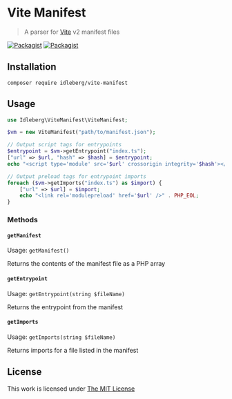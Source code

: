 # Vite Manifest

> A parser for [Vite](https://vitejs.dev/) v2 manifest files

[![Packagist](https://flat.badgen.net/packagist/license/idleberg/vite-manifest)](https://packagist.org/packages/idleberg/vite-manifest)
[![Packagist](https://flat.badgen.net/packagist/v/idleberg/vite-manifest)](https://packagist.org/packages/idleberg/vite-manifest)

## Installation

`composer require idleberg/vite-manifest`

## Usage

```php
use Idleberg\ViteManifest\ViteManifest;

$vm = new ViteManifest("path/to/manifest.json");

// Output script tags for entrypoints
$entrypoint = $vm->getEntrypoint("index.ts");
["url" => $url, "hash" => $hash] = $entrypoint;
echo "<script type='module' src='$url' crossorigin integrity='$hash'></script>" . PHP_EOL;

// Output preload tags for entrypoint imports
foreach ($vm->getImports("index.ts") as $import) {
    ["url" => $url] = $import;
    echo "<link rel='modulepreload' href='$url' />" . PHP_EOL;
}
```

### Methods

#### `getManifest`

Usage: `getManifest()`

Returns the contents of the manifest file as a PHP array

#### `getEntrypoint`

Usage: `getEntrypoint(string $fileName)`

Returns the entrypoint from the manifest

#### `getImports`

Usage: `getImports(string $fileName)`

Returns imports for a file listed in the manifest

## License

This work is licensed under [The MIT License](LICENSE)
